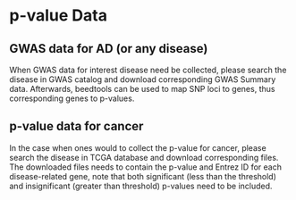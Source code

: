 # p-value Data

## GWAS data for AD (or any disease)

When GWAS data for interest disease need be collected, please search the disease in GWAS catalog and download corresponding GWAS Summary data. Afterwards, beedtools can be used to map SNP loci to genes, thus corresponding genes to p-values.


## p-value data for cancer

In the case when ones would to collect the p-value for cancer, please search the disease in TCGA database and download corresponding files. The downloaded files needs to contain the p-value and Entrez ID for each disease-related gene, note that both significant (less than the threshold) and insignificant (greater than threshold) p-values need to be included.



